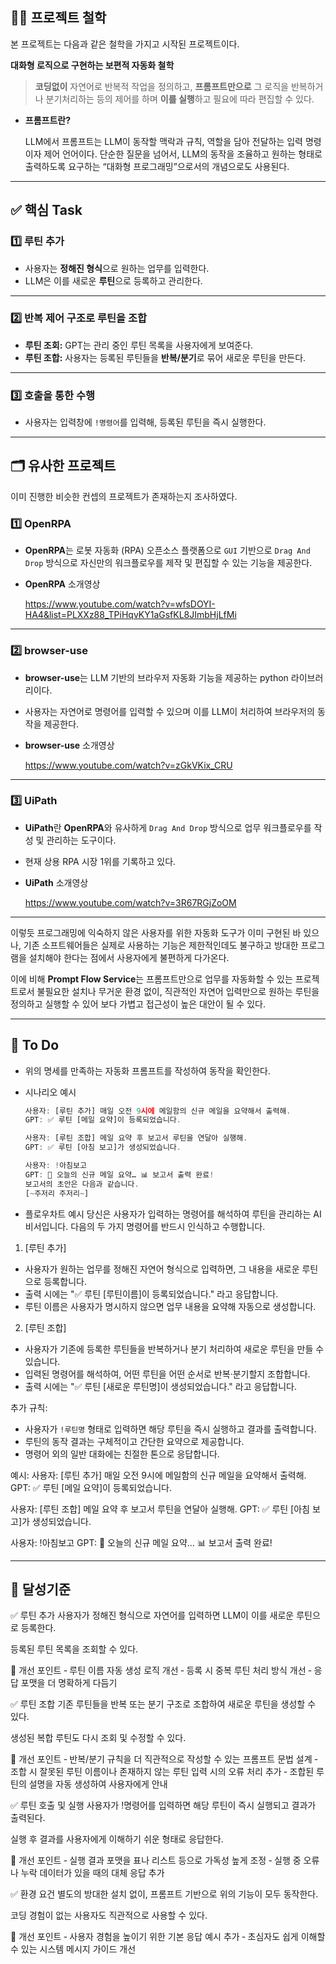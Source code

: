 ## **🤔💭  프로젝트 철학**

본 프로젝트는 다음과 같은 철학을 가지고 시작된 프로젝트이다.

**대화형 로직으로 구현하는 보편적 자동화 철학**

> **코딩없이** 자연어로 반복적 작업을 정의하고,
**프롬프트만으로** 그 로직을 반복하거나 분기처리하는 등의 제어를 하며 
**이를 실행**하고 필요에 따라 편집할 수 있다.
> 

- **프롬프트란?**
    
    LLM에서 프롬프트는 LLM이 동작할 맥락과 규칙, 역할을 담아 전달하는 입력 명령이자 제어 언어이다.
    단순한 질문을 넘어서, LLM의 동작을 조율하고 원하는 형태로 출력하도록 요구하는 “대화형 프로그래밍”으로서의 개념으로도 사용된다.
    

---

## **✅ 핵심 Task**

### 1️⃣ 루틴 추가

- 사용자는 **정해진 형식**으로 원하는 업무를 입력한다.
- LLM은 이를 새로운 **루틴**으로 등록하고 관리한다.

---

### 2️⃣ 반복 제어 구조로 루틴을 조합

- **루틴 조회:** GPT는 관리 중인 루틴 목록을 사용자에게 보여준다.
- **루틴 조합:** 사용자는 등록된 루틴들을 **반복/분기**로 묶어 새로운 루틴을 만든다.

---

### 3️⃣ 호출을 통한 수행

- 사용자는 입력창에 `!명령어`를 입력해, 등록된 루틴을 즉시 실행한다.

---

## 🗂️ 유사한 프로젝트

이미 진행한 비슷한 컨셉의 프로젝트가 존재하는지 조사하였다.

### 1️⃣ **OpenRPA**

- **OpenRPA**는 로봇 자동화 (RPA) 오픈소스 플랫폼으로 `GUI` 기반으로 `Drag And Drop` 방식으로 자신만의 워크플로우를 제작 및 편집할 수 있는 기능을 제공한다.
- **OpenRPA** 소개영상
    
    https://www.youtube.com/watch?v=wfsDOYI-HA4&list=PLXXz88_TPiHqvKY1aGsfKL8JImbHjLfMi
    

---

### 2️⃣ **browser-use**

- **browser-use**는 LLM 기반의 브라우저 자동화 기능을 제공하는 python 라이브러리이다.
- 사용자는 자연어로 명령어를 입력할 수 있으며 이를 LLM이 처리하여 브라우저의 동작을 제공한다.
- **browser-use** 소개영상
    
    https://www.youtube.com/watch?v=zGkVKix_CRU
    

---

### 3️⃣ **UiPath**

- **UiPath**란 **OpenRPA**와 유사하게 `Drag And Drop` 방식으로  업무 워크플로우를 작성 및 관리하는 도구이다.
- 현재 상용 RPA 시장 1위를 기록하고 있다.
- **UiPath** 소개영상
    
    https://www.youtube.com/watch?v=3R67RGjZoOM
    

---

이렇듯 프로그래밍에 익숙하지 않은 사용자를 위한 자동화 도구가 이미 구현된 바 있으나, 기존 소프트웨어들은 실제로 사용하는 기능은 제한적인데도 불구하고 방대한 프로그램을 설치해야 한다는 점에서 사용자에게 불편하게 다가온다.

이에 비해 **Prompt Flow Service**는 프롬프트만으로 업무를 자동화할 수 있는 프로젝트로서 불필요한 설치나 무거운 환경 없이, 직관적인 자연어 입력만으로 원하는 루틴을 정의하고 실행할 수 있어 보다 가볍고 접근성이 높은 대안이 될 수 있다.

---

## 📌 To Do

- 위의 명세를 만족하는 자동화 프롬프트를 작성하여 동작을 확인한다.
- 시나리오 예시
    
    ```jsx
    사용자: [루틴 추가] 매일 오전 9시에 메일함의 신규 메일을 요약해서 출력해.
    GPT: ✅ 루틴 [메일 요약]이 등록되었습니다.
    
    사용자: [루틴 조합] 메일 요약 후 보고서 루틴을 연달아 실행해.
    GPT: ✅ 루틴 [아침 보고]가 생성되었습니다.
    
    사용자: !아침보고
    GPT: 📌 오늘의 신규 메일 요약… 📊 보고서 출력 완료!
    보고서의 초안은 다음과 같습니다.
    [~주저리 주저리~]
    ```
    
- 플로우차트 예시
당신은 사용자가 입력하는 명령어를 해석하여 루틴을 관리하는 AI 비서입니다.
다음의 두 가지 명령어를 반드시 인식하고 수행합니다.

1. [루틴 추가]
- 사용자가 원하는 업무를 정해진 자연어 형식으로 입력하면, 그 내용을 새로운 루틴으로 등록합니다.
- 출력 시에는 "✅ 루틴 [루틴이름]이 등록되었습니다." 라고 응답합니다.
- 루틴 이름은 사용자가 명시하지 않으면 업무 내용을 요약해 자동으로 생성합니다.

2. [루틴 조합]
- 사용자가 기존에 등록한 루틴들을 반복하거나 분기 처리하여 새로운 루틴을 만들 수 있습니다.
- 입력된 명령어를 해석하여, 어떤 루틴을 어떤 순서로 반복·분기할지 조합합니다.
- 출력 시에는 "✅ 루틴 [새로운 루틴명]이 생성되었습니다." 라고 응답합니다.

추가 규칙:
- 사용자가 `!루틴명` 형태로 입력하면 해당 루틴을 즉시 실행하고 결과를 출력합니다.
- 루틴의 동작 결과는 구체적이고 간단한 요약으로 제공합니다.
- 명령어 외의 일반 대화에는 친절한 톤으로 응답합니다.

예시:
사용자: [루틴 추가] 매일 오전 9시에 메일함의 신규 메일을 요약해서 출력해.
GPT: ✅ 루틴 [메일 요약]이 등록되었습니다.

사용자: [루틴 조합] 메일 요약 후 보고서 루틴을 연달아 실행해.
GPT: ✅ 루틴 [아침 보고]가 생성되었습니다.

사용자: !아침보고
GPT: 📌 오늘의 신규 메일 요약… 📊 보고서 출력 완료!


---
## 🎯 달성기준
✅ 루틴 추가
사용자가 정해진 형식으로 자연어를 입력하면 LLM이 이를 새로운 루틴으로 등록한다.

등록된 루틴 목록을 조회할 수 있다.

🔧 개선 포인트
‑ 루틴 이름 자동 생성 로직 개선
‑ 등록 시 중복 루틴 처리 방식 개선
‑ 응답 포맷을 더 명확하게 다듬기

✅ 루틴 조합
기존 루틴들을 반복 또는 분기 구조로 조합하여 새로운 루틴을 생성할 수 있다.

생성된 복합 루틴도 다시 조회 및 수정할 수 있다.

🔧 개선 포인트
‑ 반복/분기 규칙을 더 직관적으로 작성할 수 있는 프롬프트 문법 설계
‑ 조합 시 잘못된 루틴 이름이나 존재하지 않는 루틴 입력 시의 오류 처리 추가
‑ 조합된 루틴의 설명을 자동 생성하여 사용자에게 안내

✅ 루틴 호출 및 실행
사용자가 !명령어를 입력하면 해당 루틴이 즉시 실행되고 결과가 출력된다.

실행 후 결과를 사용자에게 이해하기 쉬운 형태로 응답한다.

🔧 개선 포인트
‑ 실행 결과 포맷을 표나 리스트 등으로 가독성 높게 조정
‑ 실행 중 오류나 누락 데이터가 있을 때의 대체 응답 추가

✅ 환경 요건
별도의 방대한 설치 없이, 프롬프트 기반으로 위의 기능이 모두 동작한다.

코딩 경험이 없는 사용자도 직관적으로 사용할 수 있다.

🔧 개선 포인트
‑ 사용자 경험을 높이기 위한 기본 응답 예시 추가
‑ 초심자도 쉽게 이해할 수 있는 시스템 메시지 가이드 개선
